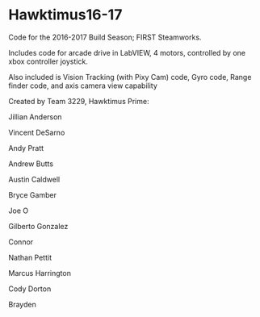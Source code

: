 # Hawktimus16-17

Code for the 2016-2017 Build Season; FIRST Steamworks.

Includes code for arcade drive in LabVIEW, 4 motors, controlled by one xbox controller joystick. 

Also included is Vision Tracking (with Pixy Cam) code, Gyro code, Range finder code, and axis camera view capability

Created by Team 3229, Hawktimus Prime:


Jillian Anderson

Vincent DeSarno

Andy Pratt

Andrew Butts

Austin Caldwell

Bryce Gamber

Joe O

Gilberto Gonzalez

Connor

Nathan Pettit

Marcus Harrington

Cody Dorton

Brayden
